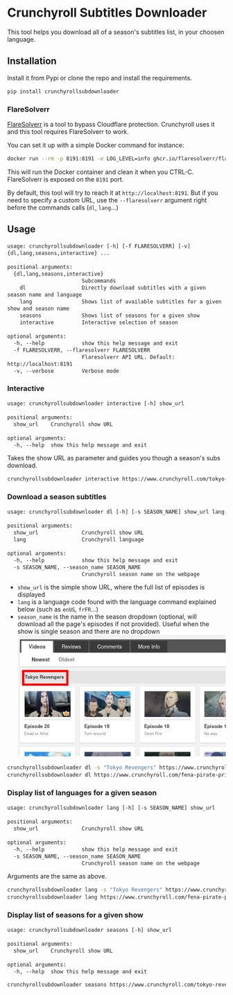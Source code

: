 # Crunchyroll Subtitles Downloader

This tool helps you download all of a season's subtitles list, in your choosen language.

## Installation

Install it from Pypi or clone the repo and install the requirements.

```bash
pip install crunchyrollsubdownloader
```

### FlareSolverr

[FlareSolverr](https://github.com/FlareSolverr/FlareSolverr) is a tool to bypass Cloudflare protection. Crunchyroll uses it and this tool requires FlareSolverr to work.

You can set it up with a simple Docker command for instance:

```bash
docker run --rm -p 8191:8191 -e LOG_LEVEL=info ghcr.io/flaresolverr/flaresolverr:latest
```

This will run the Docker container and clean it when you CTRL-C. FlareSolverr is exposed on the `8191` port.

By default, this tool will try to reach it at `http://localhost:8191`. But if you need to specify a custom URL, use the `--flaresolverr` argument right before the commands calls (`dl`, `lang`...)

## Usage

```
usage: crunchyrollsubdownloader [-h] [-f FLARESOLVERR] [-v] {dl,lang,seasons,interactive} ...

positional arguments:
  {dl,lang,seasons,interactive}
                        Subcommands
    dl                  Directly download subtitles with a given season name and language
    lang                Shows list of available subtitles for a given show and season name
    seasons             Shows list of seasons for a given show
    interactive         Interactive selection of season

optional arguments:
  -h, --help            show this help message and exit
  -f FLARESOLVERR, --flaresolverr FLARESOLVERR
                        Flaresolverr API URL. Default: http://localhost:8191
  -v, --verbose         Verbose mode
```

### Interactive

```
usage: crunchyrollsubdownloader interactive [-h] show_url

positional arguments:
  show_url    Crunchyroll show URL

optional arguments:
  -h, --help  show this help message and exit
```

Takes the show URL as parameter and guides you though a season's subs download.

```bash
crunchyrollsubdownloader interactive https://www.crunchyroll.com/tokyo-revengers
```

### Download a season subtitles

```
usage: crunchyrollsubdownloader dl [-h] [-s SEASON_NAME] show_url lang

positional arguments:
  show_url              Crunchyroll show URL
  lang                  Crunchyroll language

optional arguments:
  -h, --help            show this help message and exit
  -s SEASON_NAME, --season_name SEASON_NAME
                        Crunchyroll season name on the webpage
```

- `show_url` is the simple show URL, where the full list of episodes is displayed
- `lang` is a language code found with the language command explained below (such as `enUS`, `frFR`...)
- `season_name` is the name in the season dropdown (optional, will download all the page's episodes if not provided). Useful when the show is single season and there are no dropdown
  ![Red rectangle to show how to choose the season name](assets/season_name.png)

```bash
crunchyrollsubdownloader dl -s "Tokyo Revengers" https://www.crunchyroll.com/tokyo-revengers enUS # Will download the season "Tokyo Revengers"
crunchyrollsubdownloader dl https://www.crunchyroll.com/fena-pirate-princess enUS # Will download the whole page
```

### Display list of languages for a given season

```
usage: crunchyrollsubdownloader lang [-h] [-s SEASON_NAME] show_url

positional arguments:
  show_url              Crunchyroll show URL

optional arguments:
  -h, --help            show this help message and exit
  -s SEASON_NAME, --season_name SEASON_NAME
                        Crunchyroll season name on the webpage
```

Arguments are the same as above.

```bash
crunchyrollsubdownloader lang -s "Tokyo Revengers" https://www.crunchyroll.com/tokyo-revengers # Will show languages for the season "Tokyo Revengers"
crunchyrollsubdownloader lang https://www.crunchyroll.com/fena-pirate-princess # Will show languages for the whole page
```

### Display list of seasons for a given show

```
usage: crunchyrollsubdownloader seasons [-h] show_url

positional arguments:
  show_url    Crunchyroll show URL

optional arguments:
  -h, --help  show this help message and exit
```

```bash
crunchyrollsubdownloader seasons https://www.crunchyroll.com/tokyo-revengers # Will show seasons of this show
```

